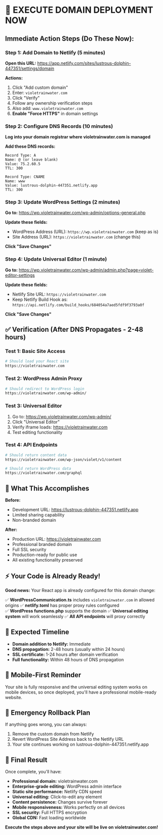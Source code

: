 # 🚀 EXECUTE DOMAIN DEPLOYMENT NOW

## Immediate Action Steps (Do These Now):

### **Step 1: Add Domain to Netlify (5 minutes)**
**Open this URL:** https://app.netlify.com/sites/lustrous-dolphin-447351/settings/domain

**Actions:**
1. Click "Add custom domain"
2. Enter: `violetrainwater.com`
3. Click "Verify" 
4. Follow any ownership verification steps
5. Also add: `www.violetrainwater.com`
6. **Enable "Force HTTPS"** in domain settings

### **Step 2: Configure DNS Records (10 minutes)**
**Log into your domain registrar where violetrainwater.com is managed**

**Add these DNS records:**
```
Record Type: A
Name: @ (or leave blank)
Value: 75.2.60.5
TTL: 300

Record Type: CNAME
Name: www
Value: lustrous-dolphin-447351.netlify.app
TTL: 300
```

### **Step 3: Update WordPress Settings (2 minutes)**
**Go to:** https://wp.violetrainwater.com/wp-admin/options-general.php

**Update these fields:**
- WordPress Address (URL): `https://wp.violetrainwater.com` (keep as is)
- Site Address (URL): `https://violetrainwater.com` (change this)

**Click "Save Changes"**

### **Step 4: Update Universal Editor (1 minute)**
**Go to:** https://wp.violetrainwater.com/wp-admin/admin.php?page=violet-editor-settings

**Update these fields:**
- Netlify Site URL: `https://violetrainwater.com`
- Keep Netlify Build Hook as: `https://api.netlify.com/build_hooks/684054a7aed5fdf9f3793a0f`

**Click "Save Changes"**

## ✅ Verification (After DNS Propagates - 2-48 hours)

### **Test 1: Basic Site Access**
```bash
# Should load your React site
https://violetrainwater.com
```

### **Test 2: WordPress Admin Proxy**
```bash
# Should redirect to WordPress login
https://violetrainwater.com/wp-admin/
```

### **Test 3: Universal Editor**
1. Go to: https://wp.violetrainwater.com/wp-admin/
2. Click "Universal Editor" 
3. Verify iframe loads: https://violetrainwater.com
4. Test editing functionality

### **Test 4: API Endpoints**
```bash
# Should return content data
https://violetrainwater.com/wp-json/violet/v1/content

# Should return WordPress data
https://violetrainwater.com/graphql
```

## 🎯 What This Accomplishes

**Before:**
- Development URL: https://lustrous-dolphin-447351.netlify.app
- Limited sharing capability
- Non-branded domain

**After:**
- Production URL: https://violetrainwater.com
- Professional branded domain
- Full SSL security
- Production-ready for public use
- All existing functionality preserved

## ⚡ Your Code is Already Ready!

**Good news:** Your React app is already configured for this domain change:

✅ **WordPressCommunication.ts** includes `violetrainwater.com` in allowed origins
✅ **netlify.toml** has proper proxy rules configured  
✅ **WordPress functions.php** supports the domain
✅ **Universal editing system** will work seamlessly
✅ **All API endpoints** will proxy correctly

## 🔄 Expected Timeline

- **Domain addition to Netlify:** Immediate
- **DNS propagation:** 2-48 hours (usually within 24 hours)
- **SSL certificate:** 1-24 hours after domain verification
- **Full functionality:** Within 48 hours of DNS propagation

## 📱 Mobile-First Reminder

Your site is fully responsive and the universal editing system works on mobile devices, so once deployed, you'll have a professional mobile-ready website.

## 🚨 Emergency Rollback Plan

If anything goes wrong, you can always:
1. Remove the custom domain from Netlify
2. Revert WordPress Site Address back to the Netlify URL
3. Your site continues working on lustrous-dolphin-447351.netlify.app

## 🎉 Final Result

Once complete, you'll have:
- **Professional domain:** violetrainwater.com
- **Enterprise-grade editing:** WordPress admin interface
- **Static site performance:** Netlify CDN speed
- **Universal editing:** Click-to-edit any element
- **Content persistence:** Changes survive forever
- **Mobile responsiveness:** Works perfectly on all devices
- **SSL security:** Full HTTPS encryption
- **Global CDN:** Fast loading worldwide

**Execute the steps above and your site will be live on violetrainwater.com!**

